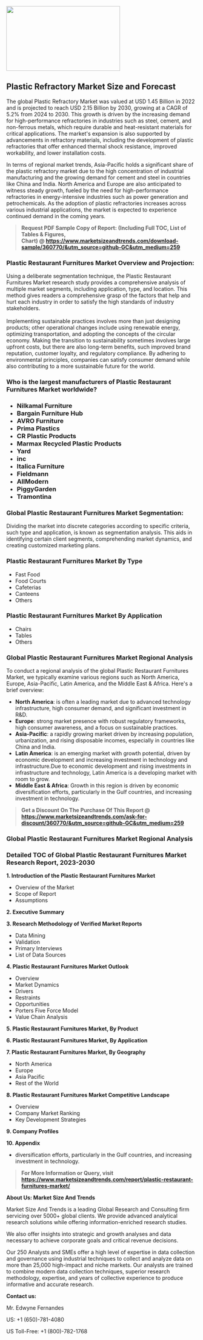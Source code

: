 <p><img class="alignnone size-medium wp-image-20088" src="https://ffe5etoiles.com/wp-content/uploads/2024/12/MST1-300x171.png" alt="" width="300" height="171" /></p><h2>Plastic Refractory Market Size and Forecast</h2><p>The global Plastic Refractory Market was valued at USD 1.45 Billion in 2022 and is projected to reach USD 2.15 Billion by 2030, growing at a CAGR of 5.2% from 2024 to 2030. This growth is driven by the increasing demand for high-performance refractories in industries such as steel, cement, and non-ferrous metals, which require durable and heat-resistant materials for critical applications. The market's expansion is also supported by advancements in refractory materials, including the development of plastic refractories that offer enhanced thermal shock resistance, improved workability, and lower installation costs.</p><p>In terms of regional market trends, Asia-Pacific holds a significant share of the plastic refractory market due to the high concentration of industrial manufacturing and the growing demand for cement and steel in countries like China and India. North America and Europe are also anticipated to witness steady growth, fueled by the need for high-performance refractories in energy-intensive industries such as power generation and petrochemicals. As the adoption of plastic refractories increases across various industrial applications, the market is expected to experience continued demand in the coming years.</p></p><blockquote id="" class=""><strong>Request PDF Sample Copy of Report: (Including Full TOC, List of Tables &amp; Figures, Chart)&nbsp;@&nbsp;<strong><a href="https://www.marketsizeandtrends.com/download-sample/360770/&utm_source=github-GC&utm_medium=259" target="_blank">https://www.marketsizeandtrends.com/download-sample/360770/&utm_source=github-GC&utm_medium=259</a></strong></strong></blockquote><h3 id="" class="">Plastic Restaurant Furnitures Market&nbsp;Overview and Projection:</h3><p id="" class="">Using a deliberate segmentation technique, the Plastic Restaurant Furnitures Market research study provides a comprehensive analysis of multiple market segments, including application, type, and location. This method gives readers a comprehensive grasp of the factors that help and hurt each industry in order to satisfy the high standards of industry stakeholders. <br /> <br />Implementing sustainable practices involves more than just designing products; other operational changes include using renewable energy, optimizing transportation, and adopting the concepts of the circular economy. Making the transition to sustainability sometimes involves large upfront costs, but there are also long-term benefits, such improved brand reputation, customer loyalty, and regulatory compliance. By adhering to environmental principles, companies can satisfy consumer demand while also contributing to a more sustainable future for the world.</p><h3 id="" class="">Who is the largest manufacturers of&nbsp;Plastic Restaurant Furnitures Market worldwide?</h3><h3 class=""><p><ul><li>Nilkamal Furniture </li><li> Bargain Furniture Hub </li><li> AVRO Furniture </li><li> Prima Plastics </li><li> CR Plastic Products </li><li> Marmax Recycled Plastic Products </li><li> Yard </li><li> inc </li><li> Italica Furniture </li><li> Fieldmann </li><li> AllModern </li><li> PiggyGarden </li><li> Tramontina</li></ul></p></h3><h3 id="" class="">Global&nbsp;Plastic Restaurant Furnitures Market Segmentation:</h3><p id="" class="">Dividing the market into discrete categories according to specific criteria, such type and application, is known as segmentation analysis. This aids in identifying certain client segments, comprehending market dynamics, and creating customized marketing plans.</p><h3 id="" class="">Plastic Restaurant Furnitures Market&nbsp;By Type</h3><p><p><ul><li>Fast Food</li><li> Food Courts</li><li> Cafeterias</li><li> Canteens</li><li> Others</p></li></ul></p></p><h3 id="" class="">Plastic Restaurant Furnitures Market&nbsp;By Application</h3><p class=""><p><ul><li>Chairs</li><li> Tables</li><li> Others</li></ul></p></p><h3 id="" class="">Global Plastic Restaurant Furnitures Market Regional Analysis</h3><p id="" class="">To conduct a regional analysis of the global Plastic Restaurant Furnitures Market, we typically examine various regions such as North America, Europe, Asia-Pacific, Latin America, and the Middle East &amp; Africa. Here's a brief overview:</p><ul><li><strong>North America</strong>: is often a leading market due to advanced technology infrastructure, high consumer demand, and significant investment in R&amp;D.</li><li><strong>Europe</strong>: strong market presence with robust regulatory frameworks, high consumer awareness, and a focus on sustainable practices.</li><li><strong>Asia-Pacific</strong>: a rapidly growing market driven by increasing population, urbanization, and rising disposable incomes, especially in countries like China and India.</li><li><strong>Latin America</strong>: is an emerging market with growth potential, driven by economic development and increasing investment in technology and infrastructure.Due to economic development and rising investments in infrastructure and technology, Latin America is a developing market with room to grow.</li><li><strong>Middle East &amp; Africa</strong>: Growth in this region is driven by economic diversification efforts, particularly in the Gulf countries, and increasing investment in technology.</li></ul><blockquote id="" class=""><strong>Get a Discount On The Purchase Of This Report @ <strong><a href="https://www.marketsizeandtrends.com/ask-for-discount/360770/&utm_source=github-GC&utm_medium=259" target="_blank">https://www.marketsizeandtrends.com/ask-for-discount/360770/&utm_source=github-GC&utm_medium=259</a></strong></strong></blockquote><h3 id="" class="">Global Plastic Restaurant Furnitures Market Regional Analysis</h3><h3 id="" class="">Detailed TOC of Global Plastic Restaurant Furnitures Market Research Report, 2023-2030</h3><p id="" class=""><strong>1. Introduction of the Plastic Restaurant Furnitures Market</strong></p><ul><li>Overview of the Market</li><li>Scope of Report</li><li>Assumptions</li></ul><p id="" class=""><strong>2. Executive Summary</strong></p><p id="" class=""><strong>3. Research Methodology of Verified Market Reports</strong></p><ul><li>Data Mining</li><li>Validation</li><li>Primary Interviews</li><li>List of Data Sources</li></ul><p id="" class=""><strong>4. Plastic Restaurant Furnitures Market Outlook</strong></p><ul><li>Overview</li><li>Market Dynamics</li><li>Drivers</li><li>Restraints</li><li>Opportunities</li><li>Porters Five Force Model</li><li>Value Chain Analysis</li></ul><p id="" class=""><strong>5. Plastic Restaurant Furnitures Market, By Product</strong></p><p id="" class=""><strong>6. Plastic Restaurant Furnitures Market, By Application</strong></p><p id="" class=""><strong>7. Plastic Restaurant Furnitures Market, By Geography</strong></p><ul><li>North America</li><li>Europe</li><li>Asia Pacific</li><li>Rest of the World</li></ul><p id="" class=""><strong>8. Plastic Restaurant Furnitures Market Competitive Landscape</strong></p><ul><li>Overview</li><li>Company Market Ranking</li><li>Key Development Strategies</li></ul><p id="" class=""><strong>9. Company Profiles</strong></p><p id="" class=""><strong>10. Appendix</strong></p><ul><li>diversification efforts, particularly in the Gulf countries, and increasing investment in technology.</li></ul><blockquote id="" class=""><strong>For More Information or Query, visit <strong><strong><a href="https://www.marketsizeandtrends.com/report/plastic-restaurant-furnitures-market/" target="_blank">https://www.marketsizeandtrends.com/report/plastic-restaurant-furnitures-market/</a></strong></strong></strong></blockquote><p id="" class=""><strong>About Us: Market Size And Trends</strong></p><p id="" class="">Market Size And Trends is a leading Global Research and Consulting firm servicing over 5000+ global clients. We provide advanced analytical research solutions while offering information-enriched research studies.</p><p id="" class="">We also offer insights into strategic and growth analyses and data necessary to achieve corporate goals and critical revenue decisions.</p><p id="" class="">Our 250 Analysts and SMEs offer a high level of expertise in data collection and governance using industrial techniques to collect and analyze data on more than 25,000 high-impact and niche markets. Our analysts are trained to combine modern data collection techniques, superior research methodology, expertise, and years of collective experience to produce informative and accurate research.</p><p id="" class=""><strong>Contact us:</strong></p><p id="" class="">Mr. Edwyne Fernandes</p><p id="" class="">US: +1 (650)-781-4080</p><p id="" class="">US Toll-Free: +1 (800)-782-1768</p>

